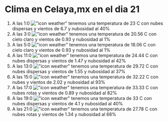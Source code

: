 # Clima en Celaya,mx en el dia 21

1. A las 1:0 !["icon weather"](http://openweathermap.org/img/w/03n.png) tenemos una temperatura de 23 C con nubes dispersas y  vientos de 6.7 y nubosidad al 40%
1. A las 3:0 !["icon weather"](http://openweathermap.org/img/w/01n.png) tenemos una temperatura de 20.56 C con cielo claro y  vientos de 0.93 y nubosidad al 1%
1. A las 5:0 !["icon weather"](http://openweathermap.org/img/w/01n.png) tenemos una temperatura de 18.06 C con cielo claro y  vientos de 0.93 y nubosidad al 1%
1. A las 11:0 !["icon weather"](http://openweathermap.org/img/w/03d.png) tenemos una temperatura de 24.44 C con nubes dispersas y  vientos de 1.47 y nubosidad al 42%
1. A las 13:0 !["icon weather"](http://openweathermap.org/img/w/03d.png) tenemos una temperatura de 29.72 C con nubes dispersas y  vientos de 1.55 y nubosidad al 37%
1. A las 15:0 !["icon weather"](http://openweathermap.org/img/w/04d.png) tenemos una temperatura de 32.22 C con nubes y  vientos de 2.02 y nubosidad al 93%
1. A las 17:0 !["icon weather"](http://openweathermap.org/img/w/04d.png) tenemos una temperatura de 33.33 C con nubes rotas y  vientos de 0.89 y nubosidad al 82%
1. A las 19:0 !["icon weather"](http://openweathermap.org/img/w/03d.png) tenemos una temperatura de 33 C con nubes dispersas y  vientos de 4.1 y nubosidad al 40%
1. A las 21:0 !["icon weather"](http://openweathermap.org/img/w/04n.png) tenemos una temperatura de 27.78 C con nubes rotas y  vientos de 1.34 y nubosidad al 68%
